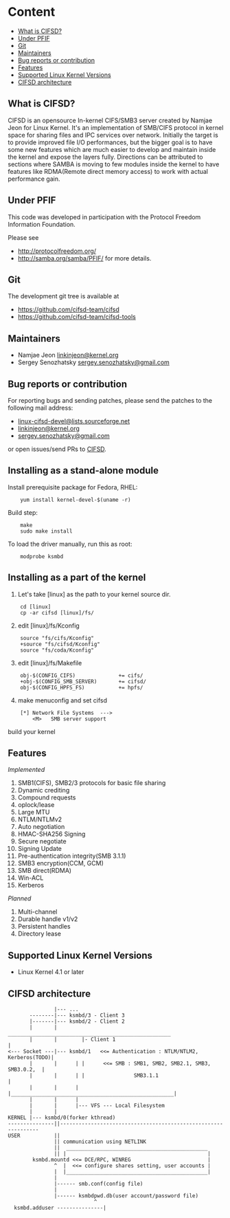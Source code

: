 
# Content

- [What is CIFSD?](#what-is-cifsd)
- [Under PFIF](#under-pfif)
- [Git](#git)
- [Maintainers](#maintainers)
- [Bug reports or contribution](#Bug-reports-or-contribution)
- [Features](#features)
- [Supported Linux Kernel Versions](#supported-linux-kernel-versions)
- [CIFSD architecture](#cifsd-architecture)


## What is CIFSD?

CIFSD is an opensource In-kernel CIFS/SMB3 server created by Namjae Jeon for Linux Kernel. It's an implementation of SMB/CIFS protocol in kernel space for sharing files and IPC services over network. Initially the target is to provide improved file I/O performances, but the bigger goal is to have some new features which are much easier to develop and maintain inside the kernel and expose the layers fully. Directions can be attributed to sections where SAMBA is moving to few modules inside the kernel to have features like RDMA(Remote direct memory access) to work with actual performance gain.


## Under PFIF

This code was developed in participation with the Protocol Freedom Information Foundation.

Please see
* http://protocolfreedom.org/
* http://samba.org/samba/PFIF/
for more details.


## Git

The development git tree is available at
* https://github.com/cifsd-team/cifsd
* https://github.com/cifsd-team/cifsd-tools


## Maintainers

* Namjae Jeon <linkinjeon@kernel.org>
* Sergey Senozhatsky <sergey.senozhatsky@gmail.com>


## Bug reports or contribution

For reporting bugs and sending patches, please send the patches to the following mail address:

* linux-cifsd-devel@lists.sourceforge.net
* linkinjeon@kernel.org
* sergey.senozhatsky@gmail.com

or open issues/send PRs to [CIFSD](https://github.com/cifsd-team/cifsd).


## Installing as a stand-alone module

Install prerequisite package for Fedora, RHEL:
```
	yum install kernel-devel-$(uname -r)
```

Build step:
```
	make
	sudo make install
```

To load the driver manually, run this as root:
```
	modprobe ksmbd
```


## Installing as a part of the kernel

1. Let's take [linux] as the path to your kernel source dir.
```
	cd [linux]
	cp -ar cifsd [linux]/fs/
```

2. edit [linux]/fs/Kconfig
```
	source "fs/cifs/Kconfig"
	+source "fs/cifsd/Kconfig"
	source "fs/coda/Kconfig"
```

3. edit [linux]/fs/Makefile
```
	obj-$(CONFIG_CIFS)              += cifs/
	+obj-$(CONFIG_SMB_SERVER)       += cifsd/
	obj-$(CONFIG_HPFS_FS)           += hpfs/
```
4. make menuconfig and set cifsd
```
	[*] Network File Systems  --->
		<M>   SMB server support
```

build your kernel


## Features

*Implemented*
1. SMB1(CIFS), SMB2/3 protocols for basic file sharing
2. Dynamic crediting
3. Compound requests
4. oplock/lease
5. Large MTU
6. NTLM/NTLMv2
7. Auto negotiation
8. HMAC-SHA256 Signing
9. Secure negotiate
10. Signing Update
11. Pre-authentication integrity(SMB 3.1.1)
12. SMB3 encryption(CCM, GCM)
13. SMB direct(RDMA)
14. Win-ACL
15. Kerberos

*Planned*
1. Multi-channel
2. Durable handle v1/v2
3. Persistent handles
4. Directory lease


## Supported Linux Kernel Versions

* Linux Kernel 4.1 or later


## CIFSD architecture

```
               |--- ...
       --------|--- ksmbd/3 - Client 3
       |-------|--- ksmbd/2 - Client 2
       |       |         _____________________________________________________
       |       |        |- Client 1                                           |
<--- Socket ---|--- ksmbd/1   <<= Authentication : NTLM/NTLM2, Kerberos(TODO)|
       |       |      | |      <<= SMB : SMB1, SMB2, SMB2.1, SMB3, SMB3.0.2,  |
       |       |      | |                SMB3.1.1                             |
       |       |      | |_____________________________________________________|
       |       |      |
       |       |      |--- VFS --- Local Filesystem
       |       |
KERNEL |--- ksmbd/0(forker kthread)
---------------||---------------------------------------------------------------
USER           ||
               || communication using NETLINK
               ||  ______________________________________________
               || |                                              |
        ksmbd.mountd <<= DCE/RPC, WINREG                         |
               ^  |  <<= configure shares setting, user accounts |
               |  |______________________________________________|
               |
               |------ smb.conf(config file)
               |
               |------ ksmbdpwd.db(user account/password file)
                            ^
  ksmbd.adduser ---------------|

```
